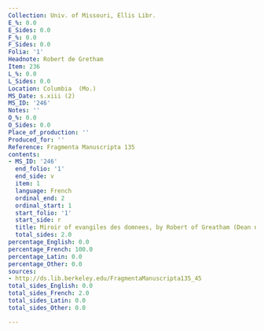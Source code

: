 ```yaml
---
Collection: Univ. of Missouri, Ellis Libr.
E_%: 0.0
E_Sides: 0.0
F_%: 0.0
F_Sides: 0.0
Folia: '1'
Headnote: Robert de Gretham
Item: 236
L_%: 0.0
L_Sides: 0.0
Location: Columbia  (Mo.)
MS_Date: s.xiii (2)
MS_ID: '246'
Notes: ''
O_%: 0.0
O_Sides: 0.0
Place_of_production: ''
Produced_for: ''
Reference: Fragmenta Manuscripta 135
contents:
- MS_ID: '246'
  end_folio: '1'
  end_side: v
  item: 1
  language: French
  ordinal_end: 2
  ordinal_start: 1
  start_folio: '1'
  start_side: r
  title: Miroir of evangiles des domnees, by Robert of Greatham (Dean no. 589)
  total_sides: 2.0
percentage_English: 0.0
percentage_French: 100.0
percentage_Latin: 0.0
percentage_Other: 0.0
sources:
- http://ds.lib.berkeley.edu/FragmentaManuscripta135_45
total_sides_English: 0.0
total_sides_French: 2.0
total_sides_Latin: 0.0
total_sides_Other: 0.0

---
```


